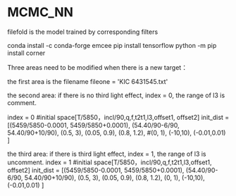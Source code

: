 # MCMC_NN

filefold is the model trained by corresponding filters

conda install -c conda-forge emcee
pip install tensorflow
python -m pip install corner

Three areas need to be modified when there is a new target：

the first area is the filename
fileone = 'KIC 6431545.txt'

the second area: if there is no third light effect, index = 0, the range of l3 is comment.

index = 0 
#initial space[T/5850，incl/90,q,f,t2t1,l3,offset1, offset2]
init_dist = [(5459/5850-0.0001, 5459/5850+0.0001), 
             (54.40/90-6/90, 54.40/90+10/90), 
             (0.5, 3), 
             (0.05, 0.9), 
             (0.8, 1.2),
             #(0, 1),
             (-10,10),
             (-0.01,0.01)
             ]
 
the third area: if there is third light effect, index = 1, the range of l3 is uncomment.
index = 1 
#initial space[T/5850，incl/90,q,f,t2t1,l3,offset1, offset2]
init_dist = [(5459/5850-0.0001, 5459/5850+0.0001), 
             (54.40/90-6/90, 54.40/90+10/90), 
             (0.5, 3), 
             (0.05, 0.9), 
             (0.8, 1.2),
             (0, 1),
             (-10,10),
             (-0.01,0.01)
             ]
